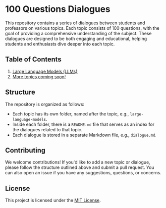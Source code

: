 # 100 Questions Dialogues

This repository contains a series of dialogues between students and professors on various topics. Each topic consists of 100 questions, with the goal of providing a comprehensive understanding of the subject. These dialogues are designed to be both engaging and educational, helping students and enthusiasts dive deeper into each topic.

## Table of Contents

1. [Large Language Models (LLMs)](./large-language-models/README.md)
2. [More topics coming soon!](./)

## Structure

The repository is organized as follows:

- Each topic has its own folder, named after the topic, e.g., `large-language-models`.
- Inside each folder, there is a `README.md` file that serves as an index for the dialogues related to that topic.
- Each dialogue is stored in a separate Markdown file, e.g., `dialogue.md`.

## Contributing

We welcome contributions! If you'd like to add a new topic or dialogue, please follow the structure outlined above and submit a pull request. You can also open an issue if you have any suggestions, questions, or concerns.

## License

This project is licensed under the [MIT License](./LICENSE).
